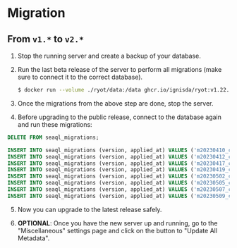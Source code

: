 # Migration

## From `v1.*` to `v2.*`

1. Stop the running server and create a backup of your database.

2. Run the last beta release of the server to perform all migrations (make sure to connect it to the correct database).

   ```bash
   $ docker run --volume ./ryot/data:/data ghcr.io/ignisda/ryot:v1.22.1
   ```

3. Once the migrations from the above step are done, stop the server.

4. Before upgrading to the public release, connect to the database again and run these migrations:

```sql
DELETE FROM seaql_migrations;

INSERT INTO seaql_migrations (version, applied_at) VALUES ('m20230410_create_metadata', 1684693316);
INSERT INTO seaql_migrations (version, applied_at) VALUES ('m20230412_create_creator', 1684693316);
INSERT INTO seaql_migrations (version, applied_at) VALUES ('m20230417_create_user', 1684693316);
INSERT INTO seaql_migrations (version, applied_at) VALUES ('m20230419_create_seen', 1684693316);
INSERT INTO seaql_migrations (version, applied_at) VALUES ('m20230502_create_genre', 1684693316);
INSERT INTO seaql_migrations (version, applied_at) VALUES ('m20230505_create_review', 1684693316);
INSERT INTO seaql_migrations (version, applied_at) VALUES ('m20230507_create_collection', 1684693316);
INSERT INTO seaql_migrations (version, applied_at) VALUES ('m20230509_create_import_report', 1684693316);
```

5. Now you can upgrade to the latest release safely.

6. **OPTIONAL**: Once you have the new server up and running, go to the "Miscellaneous" settings page and click on the button to "Update All Metadata".
